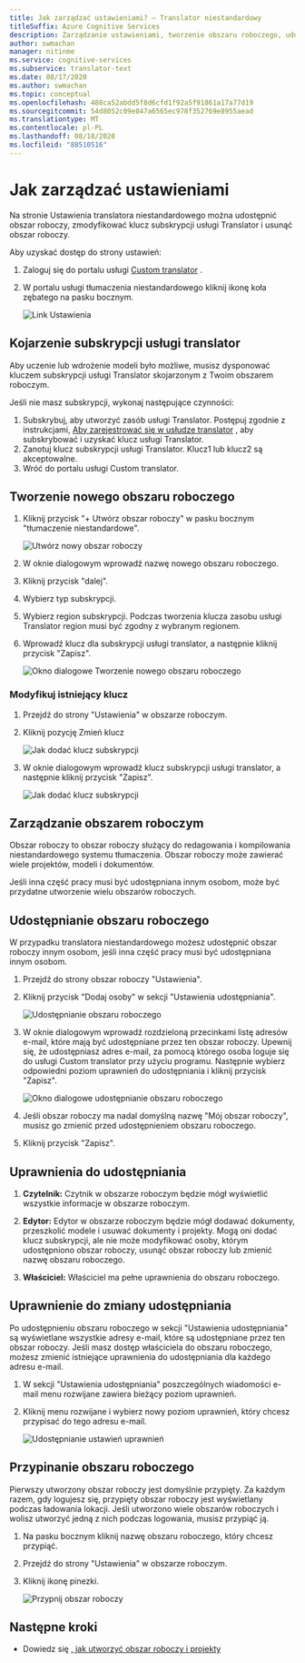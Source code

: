 ```yaml
---
title: Jak zarządzać ustawieniami? — Translator niestandardowy
titleSuffix: Azure Cognitive Services
description: Zarządzanie ustawieniami, tworzenie obszaru roboczego, udostępnianie obszaru roboczego i zarządzanie kluczami subskrypcji w usłudze translator niestandardowym.
author: swmachan
manager: nitinme
ms.service: cognitive-services
ms.subservice: translator-text
ms.date: 08/17/2020
ms.author: swmachan
ms.topic: conceptual
ms.openlocfilehash: 488ca52abdd5f8d6cfd1f92a5f91861a17a77d19
ms.sourcegitcommit: 54d8052c09e847a6565ec978f352769e8955aead
ms.translationtype: MT
ms.contentlocale: pl-PL
ms.lasthandoff: 08/18/2020
ms.locfileid: "88510516"
---
```

# <a name="how-to-manage-settings"></a>Jak zarządzać ustawieniami

Na stronie Ustawienia translatora niestandardowego można udostępnić obszar roboczy, zmodyfikować klucz subskrypcji usługi Translator i usunąć obszar roboczy.

Aby uzyskać dostęp do strony ustawień:

1. Zaloguj się do portalu usługi [Custom translator](https://portal.customtranslator.azure.ai/) .
2. W portalu usługi tłumaczenia niestandardowego kliknij ikonę koła zębatego na pasku bocznym.

    ![Link Ustawienia](media/how-to/how-to-settings.png)

## <a name="associating-translator-subscription"></a>Kojarzenie subskrypcji usługi translator

Aby uczenie lub wdrożenie modeli było możliwe, musisz dysponować kluczem subskrypcji usługi Translator skojarzonym z Twoim obszarem roboczym.

Jeśli nie masz subskrypcji, wykonaj następujące czynności:

1. Subskrybuj, aby utworzyć zasób usługi Translator. Postępuj zgodnie z instrukcjami, [Aby zarejestrować się w usłudze translator](https://docs.microsoft.com/azure/cognitive-services/translator/translator-how-to-signup) , aby subskrybować i uzyskać klucz usługi Translator.
2. Zanotuj klucz subskrypcji usługi Translator. Klucz1 lub klucz2 są akceptowalne.
3. Wróć do portalu usługi Custom translator.

## <a name="create-a-new-workspace"></a>Tworzenie nowego obszaru roboczego

1. Kliknij przycisk "+ Utwórz obszar roboczy" w pasku bocznym "tłumaczenie niestandardowe".

    ![Utwórz nowy obszar roboczy](media/how-to/create-new-workspace.png)

2. W oknie dialogowym wprowadź nazwę nowego obszaru roboczego.
3. Kliknij przycisk "dalej".
4. Wybierz typ subskrypcji.
5. Wybierz region subskrypcji. Podczas tworzenia klucza zasobu usługi Translator region musi być zgodny z wybranym regionem.
6. Wprowadź klucz dla subskrypcji usługi translator, a następnie kliknij przycisk "Zapisz".

    ![Okno dialogowe Tworzenie nowego obszaru roboczego](media/how-to/create-new-workspace-dialog.png)


### <a name="modify-existing-key"></a>Modyfikuj istniejący klucz

1. Przejdź do strony "Ustawienia" w obszarze roboczym.
2. Kliknij pozycję Zmień klucz

    ![Jak dodać klucz subskrypcji](media/how-to/how-to-add-subscription-key.png)

3. W oknie dialogowym wprowadź klucz subskrypcji usługi translator, a następnie kliknij przycisk "Zapisz".

    ![Jak dodać klucz subskrypcji](media/how-to/how-to-add-subscription-key-dialog.png)

## <a name="manage-your-workspace"></a>Zarządzanie obszarem roboczym

Obszar roboczy to obszar roboczy służący do redagowania i kompilowania niestandardowego systemu tłumaczenia. Obszar roboczy może zawierać wiele projektów, modeli i dokumentów.

Jeśli inna część pracy musi być udostępniana innym osobom, może być przydatne utworzenie wielu obszarów roboczych.

## <a name="share-your-workspace"></a>Udostępnianie obszaru roboczego

W przypadku translatora niestandardowego możesz udostępnić obszar roboczy innym osobom, jeśli inna część pracy musi być udostępniana innym osobom.

1. Przejdź do strony obszar roboczy "Ustawienia".
2. Kliknij przycisk "Dodaj osoby" w sekcji "Ustawienia udostępniania".

    ![Udostępnianie obszaru roboczego](media/how-to/share-workspace.png)

3. W oknie dialogowym wprowadź rozdzieloną przecinkami listę adresów e-mail, które mają być udostępniane przez ten obszar roboczy. Upewnij się, że udostępniasz adres e-mail, za pomocą którego osoba loguje się do usługi Custom translator przy użyciu programu. Następnie wybierz odpowiedni poziom uprawnień do udostępniania i kliknij przycisk "Zapisz".

    ![Okno dialogowe udostępnianie obszaru roboczego](media/how-to/share-workspace-dialog.png)

4. Jeśli obszar roboczy ma nadal domyślną nazwę "Mój obszar roboczy", musisz go zmienić przed udostępnieniem obszaru roboczego.
5. Kliknij przycisk "Zapisz".

## <a name="sharing-permissions"></a>Uprawnienia do udostępniania

1. **Czytelnik:** Czytnik w obszarze roboczym będzie mógł wyświetlić wszystkie informacje w obszarze roboczym.

2. **Edytor:** Edytor w obszarze roboczym będzie mógł dodawać dokumenty, przeszkolić modele i usuwać dokumenty i projekty. Mogą oni dodać klucz subskrypcji, ale nie może modyfikować osoby, którym udostępniono obszar roboczy, usunąć obszar roboczy lub zmienić nazwę obszaru roboczego.

3. **Właściciel:** Właściciel ma pełne uprawnienia do obszaru roboczego.

## <a name="change-sharing-permission"></a>Uprawnienie do zmiany udostępniania

Po udostępnieniu obszaru roboczego w sekcji "Ustawienia udostępniania" są wyświetlane wszystkie adresy e-mail, które są udostępniane przez ten obszar roboczy. Jeśli masz dostęp właściciela do obszaru roboczego, możesz zmienić istniejące uprawnienia do udostępniania dla każdego adresu e-mail.

1. W sekcji "Ustawienia udostępniania" poszczególnych wiadomości e-mail menu rozwijane zawiera bieżący poziom uprawnień.

2. Kliknij menu rozwijane i wybierz nowy poziom uprawnień, który chcesz przypisać do tego adresu e-mail.

    ![Udostępnianie ustawień uprawnień](media/how-to/sharing-permission-settings.png)

## <a name="pin-your-workspace"></a>Przypinanie obszaru roboczego

Pierwszy utworzony obszar roboczy jest domyślnie przypięty. Za każdym razem, gdy logujesz się, przypięty obszar roboczy jest wyświetlany podczas ładowania lokacji. Jeśli utworzono wiele obszarów roboczych i wolisz utworzyć jedną z nich podczas logowania, musisz przypiąć ją.

1. Na pasku bocznym kliknij nazwę obszaru roboczego, który chcesz przypiąć.
2. Przejdź do strony "Ustawienia" w obszarze roboczym.
3. Kliknij ikonę pinezki.

    ![Przypnij obszar roboczy](media/how-to/how-to-pin-workspace.png)

## <a name="next-steps"></a>Następne kroki

- Dowiedz się [, jak utworzyć obszar roboczy i projekty](workspace-and-project.md)
